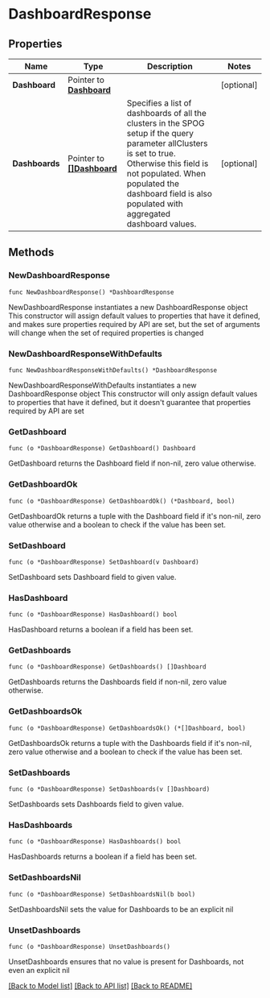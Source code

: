 # DashboardResponse

## Properties

Name | Type | Description | Notes
------------ | ------------- | ------------- | -------------
**Dashboard** | Pointer to [**Dashboard**](Dashboard.md) |  | [optional] 
**Dashboards** | Pointer to [**[]Dashboard**](Dashboard.md) | Specifies a list of dashboards of all the clusters in the SPOG setup if the query parameter allClusters is set to true. Otherwise this field is not populated. When populated the dashboard field is also populated with aggregated dashboard values. | [optional] 

## Methods

### NewDashboardResponse

`func NewDashboardResponse() *DashboardResponse`

NewDashboardResponse instantiates a new DashboardResponse object
This constructor will assign default values to properties that have it defined,
and makes sure properties required by API are set, but the set of arguments
will change when the set of required properties is changed

### NewDashboardResponseWithDefaults

`func NewDashboardResponseWithDefaults() *DashboardResponse`

NewDashboardResponseWithDefaults instantiates a new DashboardResponse object
This constructor will only assign default values to properties that have it defined,
but it doesn't guarantee that properties required by API are set

### GetDashboard

`func (o *DashboardResponse) GetDashboard() Dashboard`

GetDashboard returns the Dashboard field if non-nil, zero value otherwise.

### GetDashboardOk

`func (o *DashboardResponse) GetDashboardOk() (*Dashboard, bool)`

GetDashboardOk returns a tuple with the Dashboard field if it's non-nil, zero value otherwise
and a boolean to check if the value has been set.

### SetDashboard

`func (o *DashboardResponse) SetDashboard(v Dashboard)`

SetDashboard sets Dashboard field to given value.

### HasDashboard

`func (o *DashboardResponse) HasDashboard() bool`

HasDashboard returns a boolean if a field has been set.

### GetDashboards

`func (o *DashboardResponse) GetDashboards() []Dashboard`

GetDashboards returns the Dashboards field if non-nil, zero value otherwise.

### GetDashboardsOk

`func (o *DashboardResponse) GetDashboardsOk() (*[]Dashboard, bool)`

GetDashboardsOk returns a tuple with the Dashboards field if it's non-nil, zero value otherwise
and a boolean to check if the value has been set.

### SetDashboards

`func (o *DashboardResponse) SetDashboards(v []Dashboard)`

SetDashboards sets Dashboards field to given value.

### HasDashboards

`func (o *DashboardResponse) HasDashboards() bool`

HasDashboards returns a boolean if a field has been set.

### SetDashboardsNil

`func (o *DashboardResponse) SetDashboardsNil(b bool)`

 SetDashboardsNil sets the value for Dashboards to be an explicit nil

### UnsetDashboards
`func (o *DashboardResponse) UnsetDashboards()`

UnsetDashboards ensures that no value is present for Dashboards, not even an explicit nil

[[Back to Model list]](../README.md#documentation-for-models) [[Back to API list]](../README.md#documentation-for-api-endpoints) [[Back to README]](../README.md)


